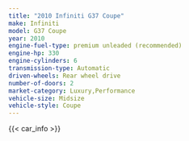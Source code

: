 ```yaml
---
title: "2010 Infiniti G37 Coupe"
make: Infiniti
model: G37 Coupe
year: 2010
engine-fuel-type: premium unleaded (recommended)
engine-hp: 330
engine-cylinders: 6
transmission-type: Automatic
driven-wheels: Rear wheel drive
number-of-doors: 2
market-category: Luxury,Performance
vehicle-size: Midsize
vehicle-style: Coupe
---
```


{{< car_info >}}
